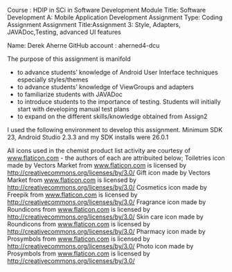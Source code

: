 Course : HDIP in SCi in Software Development Module Title: Software Development A: Mobile Application Development Assignment Type: Coding Assignment Assignment Title:Assignment 3: Style, Adapters, JAVADoc,Testing, advanced UI
features

Name: Derek Aherne GitHub account : aherned4-dcu

The purpose of this assignment is manifold
- to advance students’ knowledge of Android User Interface techniques especially
styles/themes
- to advance students’ knowledge of ViewGroups and adapters
- to familiarize students with JAVADoc
- to introduce students to the importance of testing. Students will initially start with
developing manual test plans
- to expand on the different skills/knowledge obtained from Assign2

I used the following environment to develop this assignment. Minimum SDK 23, Android Studio 2.3.3 and my SDK installs were 26.0.1


All icons used in the chemist product list activity are courtesy of www.flaticon.com - the authors of each are attribuited below;
Toiletries icon made by Vectors Market from www.flaticon.com is licensed by http://creativecommons.org/licenses/by/3.0/
Gift icon made by Vectors Market from www.flaticon.com is licensed by http://creativecommons.org/licenses/by/3.0/
Cosmetics icon made by Freepik from www.flaticon.com is licensed by http://creativecommons.org/licenses/by/3.0/
Fragrance icon made by Roundicons from www.flaticon.com is licensed by http://creativecommons.org/licenses/by/3.0/
Skin care icon made by Roundicons from www.flaticon.com is licensed by http://creativecommons.org/licenses/by/3.0/
Pharmacy icon made by Prosymbols from www.flaticon.com is licensed by http://creativecommons.org/licenses/by/3.0/
Photo icon made by Prosymbols from www.flaticon.com is licensed by http://creativecommons.org/licenses/by/3.0/
